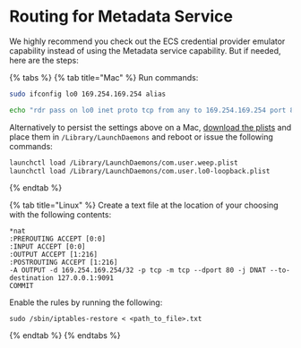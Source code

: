 # Routing for Metadata Service

We highly recommend you check out the ECS credential provider emulator capability instead of using the Metadata service capability. But if needed, here are the steps:

{% tabs %}
{% tab title="Mac" %}
Run commands:

```bash
sudo ifconfig lo0 169.254.169.254 alias

echo "rdr pass on lo0 inet proto tcp from any to 169.254.169.254 port 80 -> 127.0.0.1 port 9091" | sudo pfctl -ef -
```

Alternatively to persist the settings above on a Mac, [download the plists](https://github.com/Netflix/weep/tree/master/extras) and place them in `/Library/LaunchDaemons` and reboot or issue the following commands:

```bash
launchctl load /Library/LaunchDaemons/com.user.weep.plist
launchctl load /Library/LaunchDaemons/com.user.lo0-loopback.plist
```
{% endtab %}

{% tab title="Linux" %}
Create a text file at the location of your choosing with the following contents:

```text
*nat
:PREROUTING ACCEPT [0:0]
:INPUT ACCEPT [0:0]
:OUTPUT ACCEPT [1:216]
:POSTROUTING ACCEPT [1:216]
-A OUTPUT -d 169.254.169.254/32 -p tcp -m tcp --dport 80 -j DNAT --to-destination 127.0.0.1:9091
COMMIT
```

Enable the rules by running the following:

```text
sudo /sbin/iptables-restore < <path_to_file>.txt
```
{% endtab %}
{% endtabs %}

